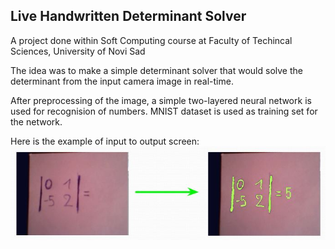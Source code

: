 ## Live Handwritten Determinant Solver

A project done within Soft Computing course at Faculty of Techincal Sciences, University of Novi Sad

The idea was to make a simple determinant solver that would solve the determinant from the input camera image in real-time.

After preprocessing of the image, a simple two-layered neural network is used for recognision of numbers. MNIST dataset is used as training set for the network.

Here is the example of input to output screen:
<br />
![Example of solved determinant](/example.JPG)